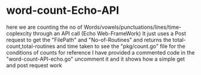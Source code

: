 # word-count-Echo-API
here we are counting the no of Words/vowels/punctuations/lines/time-coplexcity through an API call (Echo Web-FrameWork)
It just uses a Post request to get the "FilePath" and "No-of-Routines" and returns the total-count,total-routines and time taken
to see the "pkg/count.go" file for the conditions of counts 
for reference I have provided a commented code in the "word-count-API-echo.go" uncomment it and it shows how a simple get and post request work 
